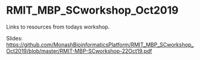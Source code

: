 # RMIT_MBP_SCworkshop_Oct2019
Links to resources from todays workshop.

Slides: https://github.com/MonashBioinformaticsPlatform/RMIT_MBP_SCworkshop_Oct2019/blob/master/RMIT-MBP-SCworkshop-22Oct19.pdf

